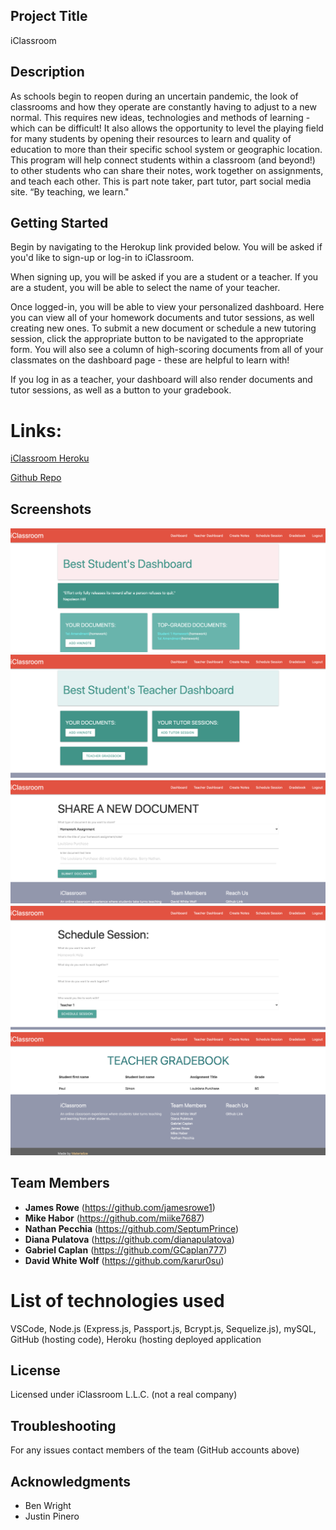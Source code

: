 ## Project Title

iClassroom

## Description

As schools begin to reopen during an uncertain pandemic, the look of classrooms and how they operate are constantly having to adjust to a new normal. This requires new ideas, technologies and methods of learning - which can be difficult! It also allows the opportunity to level the playing field for many students by opening their resources to learn and quality of education to more than their specific school system or geographic location. This program will help connect students within a classroom (and beyond!) to other students who can share their notes, work together on assignments, and teach each other. This is part note taker, part tutor, part social media site. “By teaching, we learn."

## Getting Started

Begin by navigating to the Herokup link provided below. You will be asked if you'd like to sign-up or log-in to iClassroom.

When signing up, you will be asked if you are a student or a teacher. If you are a student, you will be able to select the name of your teacher.

Once logged-in, you will be able to view your personalized dashboard. Here you can view all of your homework documents and tutor sessions, as well creating new ones. To submit a new document or schedule a new tutoring session, click the appropriate button to be navigated to the appropriate form. You will also see a column of high-scoring documents from all of your classmates on the dashboard page - these are helpful to learn with!

If you log in as a teacher, your dashboard will also render documents and tutor sessions, as well as a button to your gradebook.

# Links:

[iClassroom Heroku](https://classroomhelper.herokuapp.com/)

[Github Repo](https://github.com/jamesrowe1/project2/projects/)

## Screenshots

![Student Dashboard](./assets/screenshot1.png)
![Teacher Dashboard](./assets/screenshot2.png)
![Submit a Document](./assets/screenshot3.png)
![Schedule a Session](./assets/screenshot4.png)
![Teacher Gradebook](./assets/screenshot5.png)

## Team Members

- **James Rowe** (https://github.com/jamesrowe1)
- **Mike Habor** (https://github.com/miike7687)
- **Nathan Pecchia** (https://github.com/SeptumPrince)
- **Diana Pulatova** (https://github.com/dianapulatova)
- **Gabriel Caplan** (https://github.com/GCaplan777)
- **David White Wolf** (https://github.com/karur0su)

# List of technologies used

VSCode, Node.js (Express.js, Passport.js, Bcrypt.js, Sequelize.js), mySQL, GitHub (hosting code), Heroku (hosting deployed application

## License

Licensed under iClassroom L.L.C. (not a real company)

## Troubleshooting

For any issues contact members of the team (GitHub accounts above)

## Acknowledgments

- Ben Wright
- Justin Pinero
